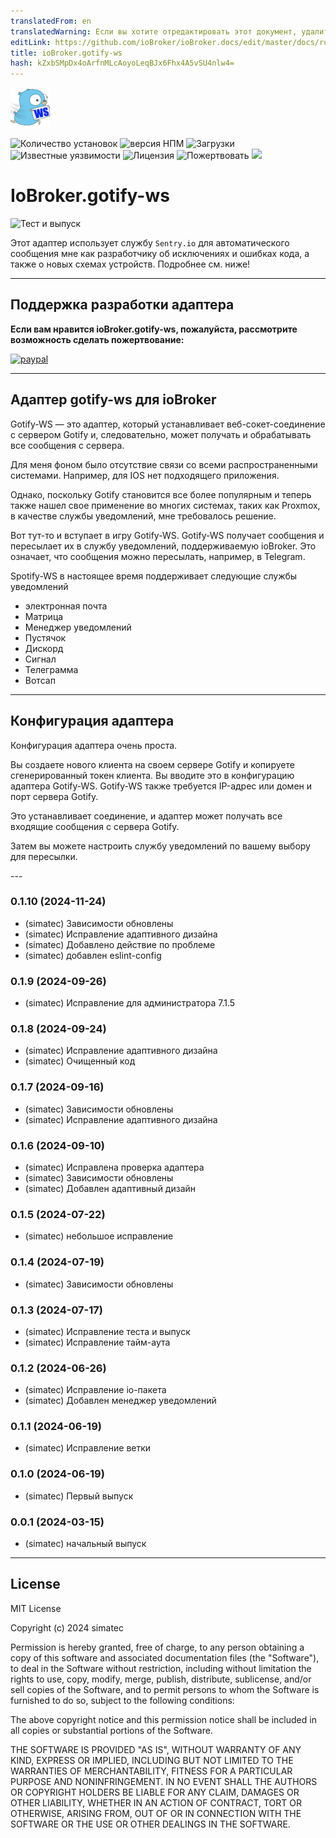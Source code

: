 ```yaml
---
translatedFrom: en
translatedWarning: Если вы хотите отредактировать этот документ, удалите поле «translationFrom», в противном случае этот документ будет снова автоматически переведен
editLink: https://github.com/ioBroker/ioBroker.docs/edit/master/docs/ru/adapterref/iobroker.gotify-ws/README.md
title: ioBroker.gotify-ws
hash: kZxbSMpDx4oArfnMLcAoyoLeqBJx6Fhx4A5vSU4nlw4=
---
```

![Логотип](../../../en/adapterref/iobroker.gotify-ws/admin/gotify-ws.png)

![Количество установок](http://iobroker.live/badges/gotify-ws-stable.svg)
![версия НПМ](http://img.shields.io/npm/v/iobroker.gotify-ws.svg)
![Загрузки](https://img.shields.io/npm/dm/iobroker.gotify-ws.svg)
![Известные уязвимости](https://snyk.io/test/github/simatec/ioBroker.gotify-ws/badge.svg)
![Лицензия](https://img.shields.io/github/license/simatec/ioBroker.gotify-ws?style=flat)
![Пожертвовать](https://img.shields.io/badge/paypal-donate%20|%20spenden-blue.svg)
![](https://img.shields.io/static/v1?label=Sponsor&message=%E2%9D%A4&logo=GitHub&color=%23fe8e86)

# IoBroker.gotify-ws
![Тест и выпуск](https://github.com/simatec/ioBroker.gotify-ws/workflows/Test%20and%20Release/badge.svg)

Этот адаптер использует службу `Sentry.io` для автоматического сообщения мне как разработчику об исключениях и ошибках кода, а также о новых схемах устройств. Подробнее см. ниже!

---

## Поддержка разработки адаптера
**Если вам нравится ioBroker.gotify-ws, пожалуйста, рассмотрите возможность сделать пожертвование:**

[![paypal](https://www.paypalobjects.com/en_US/DK/i/btn/btn_donateCC_LG.gif)](https://paypal.me/mk1676)

---

## Адаптер gotify-ws для ioBroker
Gotify-WS — это адаптер, который устанавливает веб-сокет-соединение с сервером Gotify и, следовательно, может получать и обрабатывать все сообщения с сервера.

Для меня фоном было отсутствие связи со всеми распространенными системами.
Например, для IOS нет подходящего приложения.

Однако, поскольку Gotify становится все более популярным и теперь также нашел свое применение во многих системах, таких как Proxmox, в качестве службы уведомлений, мне требовалось решение.

Вот тут-то и вступает в игру Gotify-WS.
Gotify-WS получает сообщения и пересылает их в службу уведомлений, поддерживаемую ioBroker. Это означает, что сообщения можно пересылать, например, в Telegram.

Spotify-WS в настоящее время поддерживает следующие службы уведомлений

* электронная почта
* Матрица
* Менеджер уведомлений
* Пустячок
* Дискорд
* Сигнал
* Телеграмма
* Вотсап

---

## Конфигурация адаптера
Конфигурация адаптера очень проста.

Вы создаете нового клиента на своем сервере Gotify и копируете сгенерированный токен клиента.
Вы вводите это в конфигурацию адаптера Gotify-WS.
Gotify-WS также требуется IP-адрес или домен и порт сервера Gotify.

Это устанавливает соединение, и адаптер может получать все входящие сообщения с сервера Gotify.

Затем вы можете настроить службу уведомлений по вашему выбору для пересылки.

--- <!-- ### **РАБОТА В ХОДЕ** -->

### 0.1.10 (2024-11-24)
* (simatec) Зависимости обновлены
* (simatec) Исправление адаптивного дизайна
* (simatec) Добавлено действие по проблеме
* (simatec) добавлен eslint-config

### 0.1.9 (2024-09-26)
* (simatec) Исправление для администратора 7.1.5

### 0.1.8 (2024-09-24)
* (simatec) Исправление адаптивного дизайна
* (simatec) Очищенный код

### 0.1.7 (2024-09-16)
* (simatec) Зависимости обновлены
* (simatec) Исправление адаптивного дизайна

### 0.1.6 (2024-09-10)
* (simatec) Исправлена проверка адаптера
* (simatec) Зависимости обновлены
* (simatec) Добавлен адаптивный дизайн

### 0.1.5 (2024-07-22)
* (simatec) небольшое исправление

### 0.1.4 (2024-07-19)
* (simatec) Зависимости обновлены

### 0.1.3 (2024-07-17)
* (simatec) Исправление теста и выпуск
* (simatec) Исправление тайм-аута

### 0.1.2 (2024-06-26)
* (simatec) Исправление io-пакета
* (simatec) Добавлен менеджер уведомлений

### 0.1.1 (2024-06-19)
* (simatec) Исправление ветки

### 0.1.0 (2024-06-19)
* (simatec) Первый выпуск

### 0.0.1 (2024-03-15)
* (simatec) начальный выпуск

---

## License

MIT License

Copyright (c) 2024 simatec

Permission is hereby granted, free of charge, to any person obtaining a copy
of this software and associated documentation files (the "Software"), to deal
in the Software without restriction, including without limitation the rights
to use, copy, modify, merge, publish, distribute, sublicense, and/or sell
copies of the Software, and to permit persons to whom the Software is
furnished to do so, subject to the following conditions:

The above copyright notice and this permission notice shall be included in all
copies or substantial portions of the Software.

THE SOFTWARE IS PROVIDED "AS IS", WITHOUT WARRANTY OF ANY KIND, EXPRESS OR
IMPLIED, INCLUDING BUT NOT LIMITED TO THE WARRANTIES OF MERCHANTABILITY,
FITNESS FOR A PARTICULAR PURPOSE AND NONINFRINGEMENT. IN NO EVENT SHALL THE
AUTHORS OR COPYRIGHT HOLDERS BE LIABLE FOR ANY CLAIM, DAMAGES OR OTHER
LIABILITY, WHETHER IN AN ACTION OF CONTRACT, TORT OR OTHERWISE, ARISING FROM,
OUT OF OR IN CONNECTION WITH THE SOFTWARE OR THE USE OR OTHER DEALINGS IN THE
SOFTWARE.